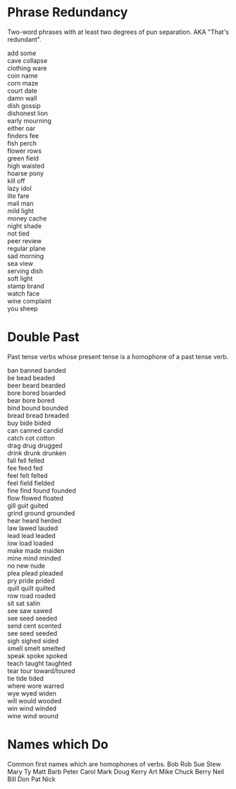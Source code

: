# Phrase Redundancy
Two-word phrases with at least two degrees of pun separation. AKA "That's redundant".

add some  
cave collapse  
clothing ware  
coin name  
corn maze  
court date  
damn wall  
dish gossip  
dishonest lion  
early mourning  
either oar  
finders fee  
fish perch  
flower rows  
green field  
high waisted  
hoarse pony  
kill off  
lazy idol  
lite fare  
mail man  
mild light  
money cache  
night shade  
not tied  
peer review  
regular plane  
sad morning  
sea view  
serving dish  
soft light  
stamp brand  
watch face  
wine complaint  
you sheep  

# Double Past
Past tense verbs whose present tense is a homophone of a past tense verb.

ban banned banded  
be bead beaded  
beer beard bearded  
bore bored boarded  
bear bore bored  
bind bound bounded  
bread bread breaded  
buy bide bided  
can canned candid  
catch cot cotton  
drag drug drugged  
drink drunk drunken  
fall fell felled  
fee feed fed  
feel felt felted  
feel field fielded  
fine find found founded  
flow flowed floated  
gill guit guited  
grind ground grounded  
hear heard herded  
law lawed lauded  
lead lead leaded  
low load loaded  
make made maiden  
mine mind minded  
no new nude  
plea plead pleaded  
pry pride prided  
quill quilt quilted  
row road roaded  
sit sat satin  
see saw sawed  
see seed seeded  
send cent scented  
see seed seeded  
sigh sighed sided  
smell smelt smelted  
speak spoke spoked  
teach taught taughted  
tear tour toward/toured  
tie tide tided  
where wore warred  
wye wyed widen  
will would wooded  
win wind winded  
wine wind wound  

# Names which Do
Common first names which are homophones of verbs.
Bob
Rob
Sue
Stew
Mary
Ty
Matt
Barb
Peter
Carol
Mark
Doug
Kerry
Art
Mike
Chuck
Berry
Neil
Bill
Don
Pat
Nick